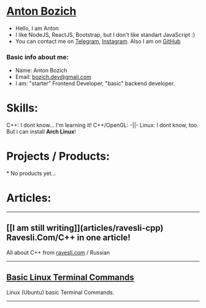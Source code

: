 # [Anton Bozich](http://bozich.github.io)


* Hello, I am Anton
* I like NodeJS, ReactJS, Bootstrap, but I don't like standart JavaScript :)
* You can contact me on [Telegram](http://t.me/same_anton), [Instagram](http://instagram.com/same.anton). Also I am on [GitHub](http://github.com/bozich/bozich.github.io)


### Basic info about me:
* Name: Anton Bozich
* Email: [bozich.dev@gmail.com](bozich.dev@gmail.com)
* I am: "starter" Frontend Developer, "basic" backend developer.

# Skills:
C++: I dont know... I'm learning it!
C++/OpenGL: -||-
Linux: I dont know, too. But i can install **Arch Linux**!


# Projects / Products:
\* No products yet...

# Articles:
___
## [\[I am still writing]](articles/ravesli-cpp) Ravesli.Com/C++ in one article!

All about C++ from [ravesli.com](http://ravesli.com/uroki-cpp) / Russian
___
## [Basic Linux Terminal Commands](http:/github.com/bozich/bozich.github.io/tree/master/articles/Linux_Terminal_Basics)

Linux (Ubuntu) basic Terminal Commands.
___
